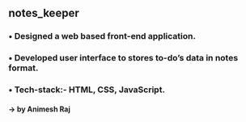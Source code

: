 ## notes_keeper
### •	Designed a web based front-end application.
### •	Developed user interface to stores to-do’s data in notes format.
### •	Tech-stack:- HTML,  CSS,  JavaScript.
#### -> by Animesh Raj
